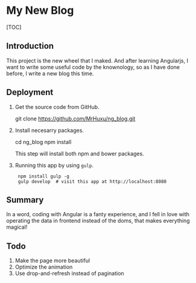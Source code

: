 # My New Blog

[TOC]

## Introduction
This project is the new wheel that I maked. And after learning Angularjs, I want to write some useful code by the knownology, so as I have done before, I write a new blog this time.

## Deployment

1. Get the source code from GitHub.

      git clone https://github.com/MrHuxu/ng_blog.git
      
2. Install necesarry packages.

      cd ng_blog
      npm install
  
    This step will install both npm and bower packages.
    
3. Running this app by using ```gulp```.

        npm install gulp -g
        gulp develop  # visit this app at http://localhost:8080


## Summary
In a word, coding with Angular is a fanty experience, and I fell in love with operating the data in frontend instead of the doms, that makes everything magical!

## Todo

1. Make the page more beautiful
2. Optimize the animation
3. Use drop-and-refresh instead of pagination





